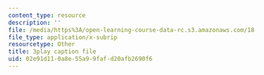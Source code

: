 ```yaml
---
content_type: resource
description: ''
file: /media/https%3A/open-learning-course-data-rc.s3.amazonaws.com/18-01sc-single-variable-calculus-fall-2010/02e91d110a8e55a99fafd20afb2690f6_7K1sB05pE0A.vtt
file_type: application/x-subrip
resourcetype: Other
title: 3play caption file
uid: 02e91d11-0a8e-55a9-9faf-d20afb2690f6
---
```

